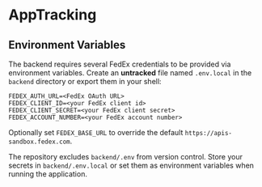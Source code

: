 # AppTracking

## Environment Variables

The backend requires several FedEx credentials to be provided via environment variables.
Create an **untracked** file named `.env.local` in the `backend` directory or export them in your shell:

```
FEDEX_AUTH_URL=<FedEx OAuth URL>
FEDEX_CLIENT_ID=<your FedEx client id>
FEDEX_CLIENT_SECRET=<your FedEx client secret>
FEDEX_ACCOUNT_NUMBER=<your FedEx account number>
```

Optionally set `FEDEX_BASE_URL` to override the default `https://apis-sandbox.fedex.com`.

The repository excludes `backend/.env` from version control. Store your secrets in `backend/.env.local` or set them as environment variables when running the application.

